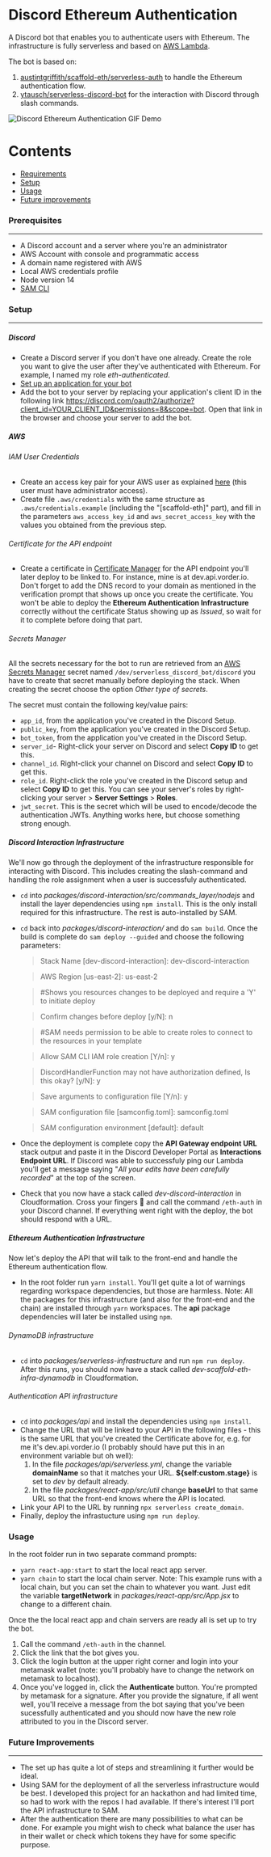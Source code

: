 # Discord Ethereum Authentication 

A Discord bot that enables you to authenticate users with Ethereum. The infrastructure is fully serverless and based on [AWS Lambda](https://aws.amazon.com/pt/lambda/).

The bot is based on:
1. [austintgriffith/scaffold-eth/serverless-auth](https://github.com/austintgriffith/scaffold-eth/tree/serverless-auth) to handle the Ethereum authentication flow.
2. [ytausch/serverless-discord-bot](https://github.com/ytausch/serverless-discord-bot) for the interaction with  Discord  through slash commands.

![Discord Ethereum Authentication GIF Demo](img/discord-ethereum-authentication-demo.gif)

Contents
========
 * [Requirements](#prerequisites)
 * [Setup](#setup)
 * [Usage](#usage)
 * [Future improvements](#future-improvements)

### Prerequisites
---

- A Discord account and a server where you're an administrator
- AWS Account with console and programmatic access
- A domain name registered with AWS
- Local AWS credentials profile
- Node version 14
- [SAM CLI](https://docs.aws.amazon.com/serverless-application-model/latest/developerguide/serverless-sam-cli-install.html)

### Setup
---
##### Discord
- Create a Discord server if you don't have one already. Create the role you want to give the user after they've authenticated with Ethereum. For example, I named my role _eth-authenticated_.
- [Set up an application for your bot](https://discordjs.guide/preparations/setting-up-a-bot-application.html#creating-your-bot)
- Add the bot to your server by replacing your application's client ID in the following link https://discord.com/oauth2/authorize?client_id=YOUR_CLIENT_ID&permissions=8&scope=bot. Open that link in the browser and choose your server to add the bot.

##### AWS

###### IAM User Credentials
- Create an access key pair for your AWS user as explained [here](https://www.youtube.com/watch?v=JvtmmS9_tfU) (this user must have administrator access).
- Create file `.aws/credentials` with the same structure as `.aws/credentials.example` (including the "[scaffold-eth]" part), and fill in the parameters `aws_access_key_id` and `aws_secret_access_key` with the values you obtained from the previous step.

###### Certificate for the API endpoint

- Create a certificate in [Certificate Manager](https://aws.amazon.com/pt/certificate-manager/) for the API endpoint you'll later deploy to be linked to. For instance, mine is at dev.api.vorder.io. Don't forget to add the DNS record to your domain as mentioned in the verification prompt that shows up once you create the certificate. You won't be able to deploy the __Ethereum Authentication Infrastructure__ correctly without the certificate Status showing up as _Issued_, so wait for it to complete before doing that part.

###### Secrets Manager
All the secrets necessary for the bot to run are retrieved from an [AWS Secrets Manager](https://aws.amazon.com/secrets-manager/) secret named `/dev/serverless_discord_bot/discord` you have to create that secret manually before deploying the stack. When creating the secret choose the option _Other type of secrets_.

The secret must contain the following key/value pairs:
- `app_id`, from the application you've created in the Discord Setup.
- `public_key`, from the application you've created in the Discord Setup.
- `bot_token`, from the application you've created in the Discord Setup.
- `server_id`- Right-click your server on Discord and select __Copy ID__ to get this.
- `channel_id`. Right-click your channel on Discord and select __Copy ID__ to get this.
- `role_id`. Right-click the role you've created in the Discord setup and select __Copy ID__ to get this. You can see your server's roles by right-clicking your server > __Server Settings__ > __Roles__.
- `jwt_secret`. This is the secret which will be used to encode/decode the authentication JWTs. Anything works here, but choose something strong enough.

##### Discord Interaction Infrastructure
We'll now go through the deployment of the infrastructure responsible for interacting with Discord. This includes creating the slash-command and handling the role assignment when a user is successfuly authenticated. 

- `cd` into _packages/discord-interaction/src/commands_layer/nodejs_ and install the layer dependencies using `npm install`. This is the only install required for this infrastructure. The rest is auto-installed by SAM.
- `cd` back into _packages/discord-interaction/_ and do `sam build`. Once the build is complete do `sam deploy --guided` and choose the following parameters:

    > Stack Name [dev-discord-interaction]: dev-discord-interaction

    > AWS Region [us-east-2]: us-east-2

    > #Shows you resources changes to be deployed and require a 'Y' to initiate deploy

    > Confirm changes before deploy [y/N]: n

    > #SAM needs permission to be able to create roles to connect to the resources in your template

    > Allow SAM CLI IAM role creation [Y/n]: y

    > DiscordHandlerFunction may not have authorization defined, Is this okay? [y/N]: y

    > Save arguments to configuration file [Y/n]: y

    > SAM configuration file [samconfig.toml]: samconfig.toml

    > SAM configuration environment [default]: default


- Once the deployment is complete copy the __API Gateway endpoint URL__ stack output and paste it in the Discord Developer Portal as __Interactions Endpoint URL__.  If Discord was able to successfuly ping our Lambda you'll get a message saying "_All your edits have been carefully recorded_" at the top of the screen.
- Check that you now have a stack called _dev-discord-interaction_ in Cloudformation. Cross your fingers 🤞 and call the command `/eth-auth` in your Discord channel. If everything went right with the deploy, the bot should respond with a URL.

##### Ethereum Authentication Infrastructure
Now let's deploy the API that will talk to the front-end and handle the Ethereum authentication flow.

- In the root folder run `yarn install`. You'll get quite a lot of warnings regarding workspace dependencies, but those are harmless. Note: All the packages for this infrastructure (and also for the front-end and the chain) are installed through `yarn` workspaces. The __api__ package dependencies will later be installed using `npm`.

###### DynamoDB infrastructure
- `cd` into _packages/serverless-infrastructure_ and run `npm run deploy`. After this runs, you should now have a stack called _dev-scaffold-eth-infra-dynamodb_ in Cloudformation.

###### Authentication API infrastructure
- `cd` into _packages/api_ and install the dependencies using `npm install`.
- Change the URL that will be linked to your API in the following files - this is the same URL that you've created the Certificate above for, e.g. for me it's dev.api.vorder.io (I probably should have put this in an environment variable but oh well):
  1. In the file _packages/api/serverless.yml_, change the variable __domainName__ so that it matches your URL. __${self:custom.stage}__ is set to _dev_ by default already.
  2. In the file _packages/react-app/src/util_ change __baseUrl__ to that same URL so that the front-end knows where the API is located.
- Link your API to the URL by running `npx serverless create_domain`.
- Finally, deploy the infrastucture using `npm run deploy`. 

### Usage

In the root folder run in two separate command prompts:
- `yarn react-app:start` to start the local react app server.
- `yarn chain` to start the local chain server. Note: This example runs with a local chain, but you can set the chain to whatever you want. Just edit the variable __targetNetwork__ in _packages/react-app/src/App.jsx_ to change to a different chain.

Once the the local react app and chain servers are ready all is set up to try the bot.

1. Call the command `/eth-auth` in the channel.
2. Click the link that the bot gives you.
3. Click the login button at the upper right corner and login into your metamask wallet (note: you'll probably have to change the network on metamask to localhost).
4. Once you've logged in, click the __Authenticate__ button. You're prompted by metamask for a signature. After you provide the signature, if all went well, you'll receive a message from the bot saying that you've been sucessfully authenticated and you should now have the new role attributed to you in the Discord server.

### Future Improvements
---
- The set up has quite a lot of steps and streamlining it further would be ideal.
- Using SAM for the deployment of all the serverless infrastructure would be best. I developed this project for an hackathon and had limited time, so had to work with the repos I had available. If there's interest I'll port the API infrastructure to SAM.
- After the authentication there are many possibilities to what can be done. For example you might wish to check what balance the user has in their wallet or check which tokens they have for some specific purpose.